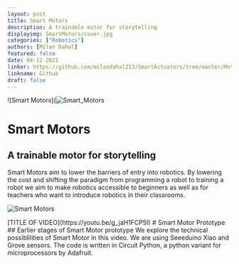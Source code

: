 ```yaml
---
layout: post
title: Smart Motors
description: A trainable motor for storytelling
displayimg: SmartMotors/cover.jpg
categories: ["Robotics"]
authors: [Milan Dahal]
featured: false
date: 04-12-2021
linker: https://github.com/milandahal213/SmartActuators/tree/master/Motor%20-%20Light
linkname: Github
draft: false
---
```


<div class="image_text_overlay" markdown="1">

![Smart Motors](![Smart_Motors](SmartMotors/cover.jpg)
# Smart Motors
## A trainable motor for storytelling
Smart Motors aim to lower the barriers of entry into robotics. By lowering the cost and shifting the paradigm from programming a robot to training a robot we aim to make robotics accessible to beginners as well as for teachers who want to introduce robotics in their classrooms. 
</div>

<!--document creates a grid of documentss--------------------->
<div class="free_write" markdown="1">
<!-- this is a free write section. Use Markdown language -->

![Smart Motors](SmartMotors/image.jpg) <!-- This is how you can insert an image-->

</div>

<div class="video_text_overlay" markdown="1">
[TITLE OF VIDEO](https://youtu.be/g_jaH1FCP5I)
# Smart Motor Prototype
## Earlier stages of Smart Motor prototype
We explore the technical possiblilities of Smart Motor in this video. We are using Seeeduino Xiao and Grove sensors. The code is written in Circuit Python, a python variant for microprocessors by Adafruit. 
</div>
